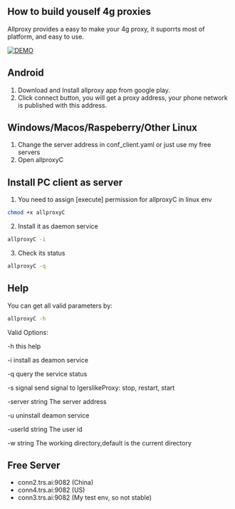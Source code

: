 ## How to build youself 4g proxies

Allproxy provides a easy to make your 4g proxy, it suporrts most of platform, and easy to use.

[![DEMO](https://img.youtube.com/vi/eQ9m05CQR8U/0.jpg)](https://www.youtube.com/watch?v=eQ9m05CQR8U)

## Android
1. Download and Install allproxy app from google play.
2. Click connect button, you will get a proxy address, your phone network is published with this address.

## Windows/Macos/Raspeberry/Other Linux
1. Change the server address in conf_client.yaml or just use my free servers
2. Open allproxyC

## Install PC client as server
1. You need to assign [execute] permission for allproxyC in linux env
```bash
chmod +x allproxyC
```
2. Install it as daemon service 
```bash
allproxyC -i
```
3. Check its status
```bash
allproxyC -q
```

## Help
You can get all valid parameters by:
```bash
allproxyC -h
```
Valid Options:

  -h    this help

  -i    install as deamon service

  -q    query the service status

  -s signal
        send signal to IgerslikeProxy: stop, restart, start

  -server string
        The server address

  -u    uninstall deamon service

  -userId string
        The user id
        
  -w string
        The working directory,default is the current directory

## Free Server
+ conn2.trs.ai:9082  (China)
+ conn4.trs.ai:9082   (US)
+ conn3.trs.ai:9082   (My test env, so not stable)
